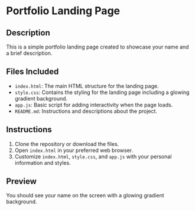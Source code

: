 # Portfolio Landing Page

## Description
This is a simple portfolio landing page created to showcase your name and a brief description.

## Files Included
- `index.html`: The main HTML structure for the landing page.
- `style.css`: Contains the styling for the landing page including a glowing gradient background.
- `app.js`: Basic script for adding interactivity when the page loads.
- `README.md`: Instructions and descriptions about the project.

## Instructions
1. Clone the repository or download the files.
2. Open `index.html` in your preferred web browser.
3. Customize `index.html`, `style.css`, and `app.js` with your personal information and styles.

## Preview
You should see your name on the screen with a glowing gradient background.